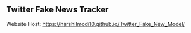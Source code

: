 ## Twitter Fake News Tracker 
Website Host: https://harshilmodi10.github.io/Twitter_Fake_New_Model/
